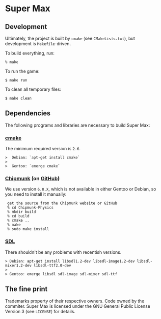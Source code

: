 Super Max
=========

Development
-----------

Ultimately, the project is built by `cmake` (see `CMakeLists.txt`),
but development is `Makefile`-driven.

To build everything, run:

    % make

To run the game:

    $ make run

To clean all temporary files:

    $ make clean

Dependencies
------------

The following programs and libraries are necessary to build Super Max:

### [cmake](http://www.cmake.org/)

The minimum required version is `2.6`.

    >  Debian: `apt-get install cmake`
    >
    >  Gentoo: `emerge cmake`

### [Chipmunk](http://chipmunk-physics.net/) (on [GitHub](https://github.com/slembcke/Chipmunk-Physics))

We use version `6.0.X`, which is not available in either Gentoo or
Debian, so you need to install it manually:

     get the source from the Chipmunk website or GitHub
     % cd Chipmunk-Physics
     % mkdir build
     % cd build
     % cmake ..
     % make
     % sudo make install

### [SDL](http://www.libsdl.org/)

There shouldn't be any problems with recentish versions.

    > Debian: apt-get install libsdl1.2-dev libsdl-image1.2-dev libsdl-mixer1.2-dev libsdl-ttf2.0-dev
    >
    > Gentoo: emerge libsdl sdl-image sdl-mixer sdl-ttf


The fine print
--------------

Trademarks property of their respective owners.  Code owned by the
commiter.  Super Max is licensed under the GNU General Public License
Version 3 (see `LICENSE`) for details.
